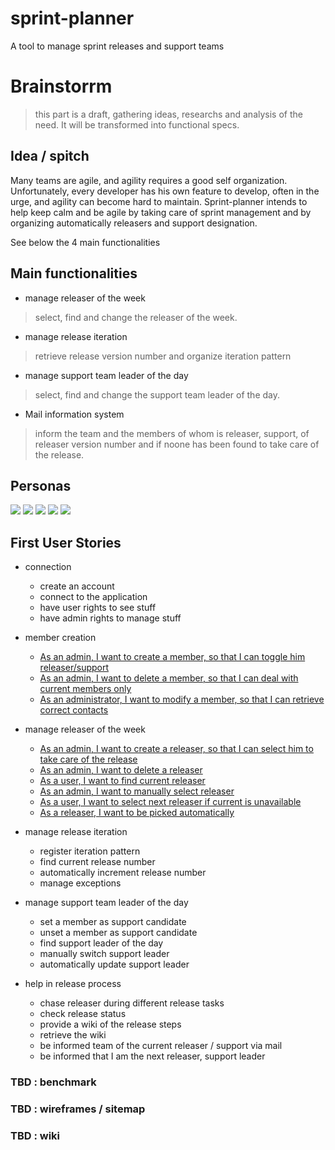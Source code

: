 # sprint-planner

A tool to manage sprint releases and support teams

# Brainstorrm
> this part is a draft, gathering ideas, researchs and analysis of the need. It will be transformed into functional specs.

## Idea / spitch

Many teams are agile, and agility requires a good self organization.
Unfortunately, every developer has his own feature to develop, often in the urge, and agility can become hard to maintain.
Sprint-planner intends to help keep calm and be agile by taking care of sprint management and by organizing automatically
releasers and support designation.

See below the 4 main functionalities

## Main functionalities

-   manage releaser of the week
> select, find and change the releaser of the week. 
-   manage release iteration
> retrieve release version number and organize iteration pattern
-   manage support team leader of the day
> select, find and change the support team leader of the day.
-   Mail information system
> inform the team and the members of whom is releaser, support, of releaser version number and if noone has been found to take care of the release.

## Personas

![](https://github.com/Vilth83/sprint-planner/blob/master/bert-vaner.svg)
![](https://github.com/Vilth83/sprint-planner/blob/master/phil-mac.svg)
![](https://github.com/Vilth83/sprint-planner/blob/master/jay-devoe.svg)
![](https://github.com/Vilth83/sprint-planner/blob/master/terry-valliantown.svg)
![](https://github.com/Vilth83/sprint-planner/blob/master/andy-youzer.svg)

## First User Stories

-   connection

    - create an account
    - connect to the application
    - have user rights to see stuff
    - have admin rights to manage stuff


-   member creation
    -   [As an admin, I want to create a member, so that I can toggle him releaser/support](https://github.com/Vilth83/sprint-planner/issues/4)
    -   [As an admin, I want to delete a member, so that I can deal with current members only](https://github.com/Vilth83/sprint-planner/issues/5)
    -   [As an administrator, I want to modify a member, so that I can retrieve correct contacts](https://github.com/Vilth83/sprint-planner/issues/6)


-   manage releaser of the week

    - [As an admin, I want to create a releaser, so that I can select him to take care of the release](https://github.com/Vilth83/sprint-planner/issues/7)
    - [As an admin, I want to delete a releaser](https://github.com/Vilth83/sprint-planner/issues/8)
    - [As a user, I want to find current releaser](https://github.com/Vilth83/sprint-planner/issues/9)
    - [As an admin, I want to manually select releaser](https://github.com/Vilth83/sprint-planner/issues/11)
    - [As a user, I want to select next releaser if current is unavailable](https://github.com/Vilth83/sprint-planner/issues/10)
    - [As a releaser, I want to be picked automatically](https://github.com/Vilth83/sprint-planner/issues/12)

-   manage release iteration

    - register iteration pattern
    - find current release number
    - automatically increment release number
    - manage exceptions
    
-   manage support team leader of the day

    - set a member as support candidate
    - unset a member as support candidate
    - find support leader of the day
    - manually switch support leader
    - automatically update support leader

-   help in release process
    - chase releaser during different release tasks
    - check release status
    - provide a wiki of the release steps
    - retrieve the wiki
    - be informed team of the current releaser / support via mail
    - be informed that I am the next releaser, support leader

### TBD : benchmark

### TBD : wireframes / sitemap

### TBD : wiki
